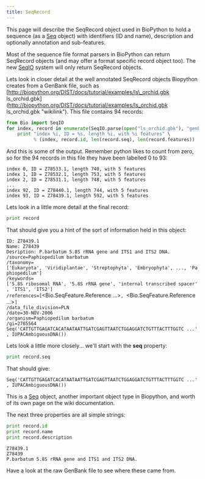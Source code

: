 ```yaml
---
title: SeqRecord
---
```


This page will describe the SeqRecord object used in BioPython to hold a
sequence (as a [Seq](Seq "wikilink") object) with identifiers (ID and
name), description and optionally annotation and sub-features.

Most of the sequence file format parsers in BioPython can return
SeqRecord objects (and may offer a format specific record object too).
The new [SeqIO](SeqIO "wikilink") system will only return SeqRecord
objects.

Lets look in closer detail at the well annotated SeqRecord objects
Biopython creates from a GenBank file, such as
[http://biopython.org/DIST/docs/tutorial/examples/ls\_orchid.gbk
ls\_orchid.gbk](http://biopython.org/DIST/docs/tutorial/examples/ls_orchid.gbk ls_orchid.gbk "wikilink").
This file contains 94 records:

``` Python
from Bio import SeqIO
for index, record in enumerate(SeqIO.parse(open("ls_orchid.gbk"), "genbank")) :
    print "index %i, ID = %s, length %i, with %i features" \
          % (index, record.id, len(record.seq), len(record.features))
```

And this is some of the output. Remember python likes to count from
zero, so for the 94 records in this file they have been labelled 0 to
93:

`index 0, ID = Z78533.1, length 740, with 5 features`  
`index 1, ID = Z78532.1, length 753, with 5 features`  
`index 2, ID = Z78531.1, length 748, with 5 features`  
`...`  
`index 92, ID = Z78440.1, length 744, with 5 features`  
`index 93, ID = Z78439.1, length 592, with 5 features`

Lets look in a little more detail at the final record:

``` Python
print record
```

That should give you a hint of the sort of information held in this
object:

`ID: Z78439.1`  
`Name: Z78439`  
`Desription: P.barbatum 5.8S rRNA gene and ITS1 and ITS2 DNA.`  
`/source=Paphiopedilum barbatum`  
`/taxonomy=['Eukaryota', 'Viridiplantae', 'Streptophyta', 'Embryophyta', ..., 'Paphiopedilum']`  
`/keywords=['5.8S ribosomal RNA', '5.8S rRNA gene', 'internal transcribed spacer', 'ITS1', 'ITS2']`  
`/references=[`<Bio.SeqFeature.Reference ...>`, `<Bio.SeqFeature.Reference ...>`]`  
`/data_file_division=PLN`  
`/date=30-NOV-2006`  
`/organism=Paphiopedilum barbatum`  
`/gi=2765564`  
`Seq('CATTGTTGAGATCACATAATAATTGATCGAGTTAATCTGGAGGATCTGTTTACTTTGGTC ...', IUPACAmbiguousDNA())`

Lets look a little more closely... we'll start with the **seq**
property:

``` Python
print record.seq
```

That should give:

`Seq('CATTGTTGAGATCACATAATAATTGATCGAGTTAATCTGGAGGATCTGTTTACTTTGGTC ...', IUPACAmbiguousDNA())`

This is a [Seq](Seq "wikilink") object, another important object type in
Biopython, and worth of its own page on the wiki documentation.

The next three properties are all simple strings:

``` Python
print record.id
print record.name
print record.description
```

`Z78439.1`  
`Z78439`  
`P.barbatum 5.8S rRNA gene and ITS1 and ITS2 DNA.`

Have a look at the raw GenBank file to see where these came from.
